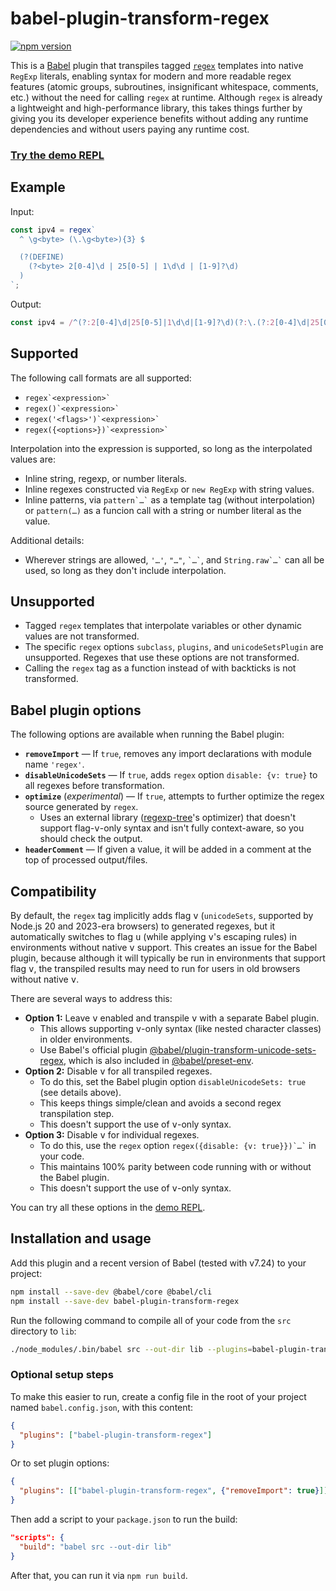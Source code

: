 # babel-plugin-transform-regex

[![npm version][npm-version-src]][npm-version-href]

This is a [Babel](https://babel.dev/) plugin that transpiles tagged [`regex`](https://github.com/slevithan/regex) templates into native `RegExp` literals, enabling syntax for modern and more readable regex features (atomic groups, subroutines, insignificant whitespace, comments, etc.) without the need for calling `regex` at runtime. Although `regex` is already a lightweight and high-performance library, this takes things further by giving you its developer experience benefits without adding any runtime dependencies and without users paying any runtime cost.

### [Try the demo REPL](https://slevithan.github.io/babel-plugin-transform-regex/demo/)

## Example

Input:

```js
const ipv4 = regex`
  ^ \g<byte> (\.\g<byte>){3} $

  (?(DEFINE)
    (?<byte> 2[0-4]\d | 25[0-5] | 1\d\d | [1-9]?\d)
  )
`;
```

Output:

```js
const ipv4 = /^(?:2[0-4]\d|25[0-5]|1\d\d|[1-9]?\d)(?:\.(?:2[0-4]\d|25[0-5]|1\d\d|[1-9]?\d)){3}$/v;
```

## Supported

The following call formats are all supported:

- `` regex`<expression>` ``
- `` regex()`<expression>` ``
- `` regex('<flags>')`<expression>` ``
- `` regex({<options>})`<expression>` ``

Interpolation into the expression is supported, so long as the interpolated values are:

- Inline string, regexp, or number literals.
- Inline regexes constructed via `RegExp` or `new RegExp` with string values.
- Inline patterns, via `` pattern`…` `` as a template tag (without interpolation) or `pattern(…)` as a funcion call with a string or number literal as the value.

Additional details:

- Wherever strings are allowed, `'…'`, `"…"`, `` `…` ``, and `` String.raw`…` `` can all be used, so long as they don't include interpolation.

## Unsupported

- Tagged `regex` templates that interpolate variables or other dynamic values are not transformed.
- The specific `regex` options `subclass`, `plugins`, and `unicodeSetsPlugin` are unsupported. Regexes that use these options are not transformed.
- Calling the `regex` tag as a function instead of with backticks is not transformed.

## Babel plugin options

The following options are available when running the Babel plugin:

- **`removeImport`** &mdash; If `true`, removes any import declarations with module name `'regex'`.
- **`disableUnicodeSets`** &mdash; If `true`, adds `regex` option `disable: {v: true}` to all regexes before transformation.
- **`optimize`** (*experimental*) &mdash; If `true`, attempts to further optimize the regex source generated by `regex`.
  - Uses an external library ([regexp-tree](https://github.com/DmitrySoshnikov/regexp-tree)'s optimizer) that doesn't support flag-<kbd>v</kbd>-only syntax and isn't fully context-aware, so you should check the output.
- **`headerComment`** &mdash; If given a value, it will be added in a comment at the top of processed output/files.

## Compatibility

By default, the `regex` tag implicitly adds flag <kbd>v</kbd> (`unicodeSets`, supported by Node.js 20 and 2023-era browsers) to generated regexes, but it automatically switches to flag <kbd>u</kbd> (while applying <kbd>v</kbd>'s escaping rules) in environments without native <kbd>v</kbd> support. This creates an issue for the Babel plugin, because although it will typically be run in environments that support flag <kbd>v</kbd>, the transpiled results may need to run for users in old browsers without native <kbd>v</kbd>.

There are several ways to address this:

- **Option 1:** Leave <kbd>v</kbd> enabled and transpile <kbd>v</kbd> with a separate Babel plugin.
  - This allows supporting <kbd>v</kbd>-only syntax (like nested character classes) in older environments.
  - Use Babel's official plugin [@babel/plugin-transform-unicode-sets-regex](https://babel.dev/docs/babel-plugin-transform-unicode-sets-regex), which is also included in [@babel/preset-env](https://babel.dev/docs/babel-preset-env).
- **Option 2:** Disable <kbd>v</kbd> for all transpiled regexes.
  - To do this, set the Babel plugin option `disableUnicodeSets: true` (see details above).
  - This keeps things simple/clean and avoids a second regex transpilation step.
  - This doesn't support the use of <kbd>v</kbd>-only syntax.
- **Option 3:** Disable <kbd>v</kbd> for individual regexes.
  - To do this, use the `regex` option `` regex({disable: {v: true}})`…` `` in your code.
  - This maintains 100% parity between code running with or without the Babel plugin.
  - This doesn't support the use of <kbd>v</kbd>-only syntax.

You can try all these options in the [demo REPL](https://slevithan.github.io/babel-plugin-transform-regex/demo/).

## Installation and usage

Add this plugin and a recent version of Babel (tested with v7.24) to your project:

```sh
npm install --save-dev @babel/core @babel/cli
npm install --save-dev babel-plugin-transform-regex
```
Run the following command to compile all of your code from the `src` directory to `lib`:

```sh
./node_modules/.bin/babel src --out-dir lib --plugins=babel-plugin-transform-regex
```

### Optional setup steps

To make this easier to run, create a config file in the root of your project named `babel.config.json`, with this content:

```json
{
  "plugins": ["babel-plugin-transform-regex"]
}
```

Or to set plugin options:

```json
{
  "plugins": [["babel-plugin-transform-regex", {"removeImport": true}]]
}
```

Then add a script to your `package.json` to run the build:

```json
"scripts": {
  "build": "babel src --out-dir lib"
}
```

After that, you can run it via `npm run build`.

<!-- Badges -->

[npm-version-src]: https://img.shields.io/npm/v/babel-plugin-transform-regex?color=78C372
[npm-version-href]: https://npmjs.com/package/babel-plugin-transform-regex
